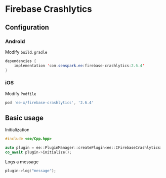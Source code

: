 # Firebase Crashlytics
## Configuration
### Android
Modify `build.gradle`
```java
dependencies {
    implementation 'com.senspark.ee:firebase-crashlytics:2.6.4'
}
```

### iOS
Modify `Podfile`
```ruby
pod 'ee-x/firebase-crashlytics', '2.6.4'
```

## Basic usage
Initialization
```cpp
#include <ee/Cpp.hpp>

auto plugin = ee::PluginManager::createPlugin<ee::IFirebaseCrashlytics>();
co_await plugin->initialize();
```

Logs a message
```cpp
plugin->log("message");
```